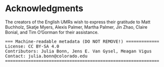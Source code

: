 # Acknowledgments

The creators of the English UMRs wish to express their gratitude to Matt Buchholz, Skatje Myers, Alexis Palmer, Martha Palmer, Jin Zhao, Claire Bonial, and Tim O’Gorman for their assistance.


<pre>
=== Machine-readable metadata (DO NOT REMOVE!) ================================
License: CC BY-SA 4.0
Contributors: Julia Bonn, Jens E. Van Gysel, Meagan Vigus
Contact: julia.bonn@colorado.edu
===============================================================================
</pre>